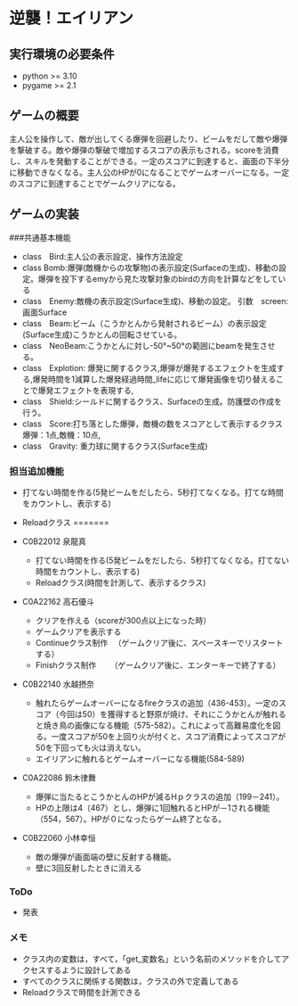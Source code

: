 # 逆襲！エイリアン
## 実行環境の必要条件
* python >= 3.10
* pygame >= 2.1

## ゲームの概要
主人公を操作して、敵が出してくる爆弾を回避したり、ビームをだして敵や爆弾を撃破する。敵や爆弾の撃破で増加するスコアの表示もされる。scoreを消費し、スキルを発動することができる。一定のスコアに到達すると、画面の下半分に移動できなくなる。主人公のHPが0になることでゲームオーバーになる。一定のスコアに到達することでゲームクリアになる。

## ゲームの実装
###共通基本機能
* class　Bird:主人公の表示設定、操作方法設定
* class Bomb:爆弾(敵機からの攻撃物)の表示設定(Surfaceの生成)、移動の設定。爆弾を投下するemyから見た攻撃対象のbirdの方向を計算などをしている
* class　Enemy:敵機の表示設定(Surface生成)、移動の設定。
        引数　screen:画面Surface
* class　Beam:ビーム（こうかとんから発射されるビーム）の表示設定(Surface生成)こうかとんの回転させている。
* class　NeoBeam:こうかとんに対し-50°~50°の範囲にbeamを発生させる。
* class　Explotion: 爆発に関するクラス,爆弾が爆発するエフェクトを生成する,爆発時間を1減算した爆発経過時間_lifeに応じて爆発画像を切り替えることで爆発エフェクトを表現する,
* class　Shield:シールドに関するクラス、Surfaceの生成。防護壁の作成を行う。
* class　Score:打ち落とした爆弾，敵機の数をスコアとして表示するクラス爆弾：1点,敵機：10点,
* class　Gravity: 重力球に関するクラス(Surface生成)
### 担当追加機能

* 打てない時間を作る(5発ビームをだしたら、5秒打てなくなる。打てな時間をカウントし、表示する)
* Reloadクラス
=======
* C0B22012 泉龍真
    * 打てない時間を作る(5発ビームをだしたら、5秒打てなくなる。打てない時間をカウントし、表示する)
    * Reloadクラス(時間を計測して、表示するクラス)


* C0A22162 高石優斗
    * クリアを作える（scoreが300点以上になった時）
    * ゲームクリアを表示する
    * Continueクラス制作
    　（ゲームクリア後に、スペースキーでリスタートする） 
    * Finishクラス制作　
    　（ゲームクリア後に、エンターキーで終了する）

* C0B22140 水越摂奈
    * 触れたらゲームオーバーになるfireクラスの追加（436-453）。一定のスコア（今回は50）を獲得すると野原が焼け、それにこうかとんが触れると焼き鳥の画像になる機能（575-582）。これによって高難易度化を図る。一度スコアが50を上回り火が付くと、スコア消費によってスコアが50を下回っても火は消えない。
    * エイリアンに触れるとゲームオーバーになる機能(584-589)

* C0A22086 鈴木律舞
    * 爆弾に当たるとこうかとんのHPが減るHｐクラスの追加（199－241）。
    * HPの上限は4（467）とし、爆弾に1回触れるとHPが－1される機能（554，567）。HPが０になったらゲーム終了となる。

* C0B22060 小林幸恒
    * 敵の爆弾が画面端の壁に反射する機能。
    * 壁に3回反射したときに消える
        
### ToDo
- 発表
### メモ
* クラス内の変数は，すべて，「get_変数名」という名前のメソッドを介してアクセスするように設計してある
* すべてのクラスに関係する関数は，クラスの外で定義してある
* Reloadクラスで時間を計測できる
